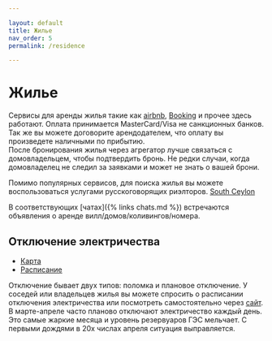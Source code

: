 ```yaml
---

layout: default
title: Жилье
nav_order: 5
permalink: /residence

---
```


# Жилье

Сервисы для аренды жилья такие как [airbnb](https://www.airbnb.com/), [Booking](https://www.booking.com/) и прочее здесь работают. Оплата принимается MasterCard/Visa не санкционных банков.  
Так же вы можете договорите арендодателем, что оплату вы произведете наличными по прибытию.  
После бронирования жилья через агрегатор лучше связаться с домовладельцем, чтобы подтвердить бронь. Не редки случаи, когда домовладелец не следил за заявками и может не знать о вашей брони.

Помимо популярных сервисов, для поиска жилья вы можете воспользоваться услугами русскоговорящих риэлторов.
[South Ceylon](https://southceylon.com/catalog)

В соответствующих [чатах]({% links chats.md %}) встречаются объявления о аренде вилл/домов/коливингов/номера.

## Отключение электричества

- [Карта](https://cebcare.ceb.lk/Incognito/OutageMap)
- [Расписание](https://cebcare.ceb.lk/Incognito/DemandMgmtSchedule)

Отключение бывает двух типов: поломка и плановое отключение. У соседей или владельцев жилья вы можете спросить о расписании отключения электричества или посмотреть самостоятельно через [сайт](https://cebcare.ceb.lk/Incognito/OutageMap).  
В марте-апреле часто планово отключают электричество каждый день. Это самые жаркие месяца и уровень резервуаров ГЭС мельчает. С первыми дождями в 20х числах апреля ситуация выправляется.  

